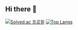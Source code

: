 ## Hi there 👋

<!--
**JeongHyeHa/JeongHyeHa** is a ✨ _special_ ✨ repository because its `README.md` (this file) appears on your GitHub profile.

Here are some ideas to get you started:

- 🔭 I’m currently working on ...
- 🌱 I’m currently learning ...
- 👯 I’m looking to collaborate on ...
- 🤔 I’m looking for help with ...
- 💬 Ask me about ...
- 📫 How to reach me: ...
- 😄 Pronouns: ...
- ⚡ Fun fact: ...
-->
[![Solved.ac
프로필](http://mazassumnida.wtf/api/generate_badge?boj=hajeonghye)](https://solved.ac/hajeonghye)
﻿[![Top Langs](https://github-readme-stats.vercel.app/api/top-langs/?username=JeongHyeHa&langs_count=10&layout=compact&theme=dark)](https://github.com/JeongHyeHa/JeongHyeHa)﻿
